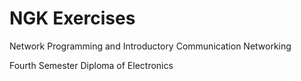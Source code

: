 # NGK Exercises
Network Programming and Introductory Communication Networking

Fourth Semester Diploma of Electronics
